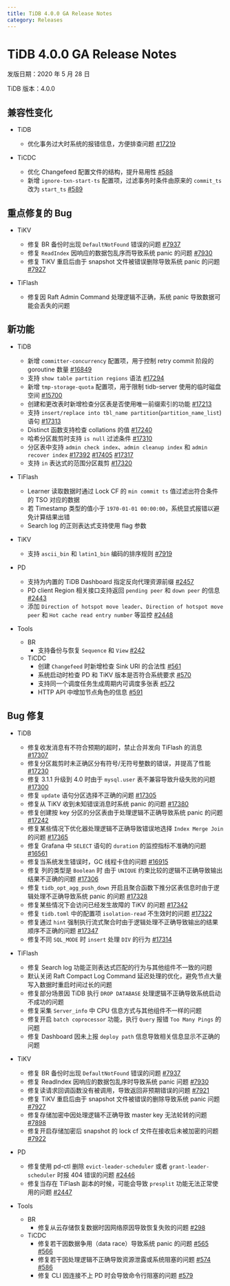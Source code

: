 ```yaml
---
title: TiDB 4.0.0 GA Release Notes
category: Releases
---
```


# TiDB 4.0.0 GA Release Notes

发版日期：2020 年 5 月 28 日

TiDB 版本：4.0.0

## 兼容性变化

* TiDB
    + 优化事务过大时系统的报错信息，方便排查问题 [#17219](https://github.com/pingcap/tidb/pull/17219)

* TiCDC
    + 优化 Changefeed 配置文件的结构，提升易用性 [#588](https://github.com/pingcap/ticdc/pull/588)
    + 新增 `ignore-txn-start-ts` 配置项，过滤事务时条件由原来的 `commit_ts` 改为 `start_ts` [#589](https://github.com/pingcap/ticdc/pull/589)

## 重点修复的 Bug

* TiKV
    + 修复 BR 备份时出现 `DefaultNotFound` 错误的问题 [#7937](https://github.com/tikv/tikv/pull/7937)
    + 修复 `ReadIndex` 因响应的数据包乱序而导致系统 panic 的问题 [#7930](https://github.com/tikv/tikv/pull/7930)
    + 修复 TiKV 重启后由于 snapshot 文件被错误删除导致系统 panic 的问题 [#7927](https://github.com/tikv/tikv/pull/7927)

* TiFlash
    + 修复因 Raft Admin Command 处理逻辑不正确，系统 panic 导致数据可能会丢失的问题

## 新功能

* TiDB
    + 新增 `committer-concurrency` 配置项，用于控制 retry commit 阶段的 goroutine 数量 [#16849](https://github.com/pingcap/tidb/pull/16849)
    + 支持 `show table partition regions` 语法 [#17294](https://github.com/pingcap/tidb/pull/17294)
    + 新增 `tmp-storage-quota` 配置项，用于限制 tidb-server 使用的临时磁盘空间 [#15700](https://github.com/pingcap/tidb/pull/15700)
    + 创建和更改表时新增检查分区表是否使用唯一前缀索引的功能 [#17213](https://github.com/pingcap/tidb/pull/17213)
    + 支持 `insert/replace into tbl_name partition`(`partition_name_list`) 语句 [#17313](https://github.com/pingcap/tidb/pull/17313)
    + Distinct 函数支持检查 collations 的值 [#17240](https://github.com/pingcap/tidb/pull/17240)
    + 哈希分区裁剪时支持 `is null` 过滤条件 [#17310](https://github.com/pingcap/tidb/pull/17310)
    + 分区表中支持 `admin check index`、`admin cleanup index` 和 `admin recover index` [#17392](https://github.com/pingcap/tidb/pull/17392) [#17405](https://github.com/pingcap/tidb/pull/17405)  [#17317](https://github.com/pingcap/tidb/pull/17317)
    + 支持 `in` 表达式的范围分区裁剪 [#17320](https://github.com/pingcap/tidb/pull/17320)

* TiFlash
    + Learner 读取数据时通过 Lock CF 的 `min commit ts` 值过滤出符合条件的 TSO 对应的数据
    + 若 Timestamp 类型的值小于 `1970-01-01 00:00:00`，系统显式报错以避免计算结果出错
    + Search log 的正则表达式支持使用 flag 参数

* TiKV
    + 支持 `ascii_bin` 和 `latin1_bin` 编码的排序规则 [#7919](https://github.com/tikv/tikv/pull/7919)

* PD
    + 支持为内置的 TiDB Dashboard 指定反向代理资源前缀 [#2457](https://github.com/pingcap/pd/pull/2457)
    + PD client Region 相关接口支持返回 `pending peer` 和 `down peer` 的信息 [#2443](https://github.com/pingcap/pd/pull/2443)
    + 添加 `Direction of hotspot move leader`、`Direction of hotspot move peer` 和 `Hot cache read entry number` 等监控 [#2448](https://github.com/pingcap/pd/pull/2448)

* Tools
    + BR
        - 支持备份与恢复 `Sequence` 和 `View` [#242](https://github.com/pingcap/br/pull/242)
    + TiCDC
        - 创建 `Changefeed` 时新增检查 Sink URI 的合法性 [#561](https://github.com/pingcap/ticdc/pull/561)
        - 系统启动时检查 PD 和 TiKV 版本是否符合系统要求 [#570](https://github.com/pingcap/ticdc/pull/570)
        - 支持同一个调度任务生成周期内可调度多张表 [#572](https://github.com/pingcap/ticdc/pull/572)
        - HTTP API 中增加节点角色的信息 [#591](https://github.com/pingcap/ticdc/pull/591)

## Bug 修复

* TiDB
    + 修复收发消息有不符合预期的超时，禁止合并发向 TiFlash 的消息 [#17307](https://github.com/pingcap/tidb/pull/17307)
    + 修复分区裁剪时未正确区分有符号/无符号整数的错误，并提高了性能 [#17230](https://github.com/pingcap/tidb/pull/17230)
    + 修复 3.1.1 升级到 4.0 时由于 `mysql.user` 表不兼容导致升级失败的问题 [#17300](https://github.com/pingcap/tidb/pull/17300)
    + 修复 `update` 语句分区选择不正确的问题 [#17305](https://github.com/pingcap/tidb/pull/17305)
    + 修复从 TiKV 收到未知错误消息时系统 panic 的问题 [#17380](https://github.com/pingcap/tidb/pull/17380)
    + 修复创建按 key 分区的分区表由于处理逻辑不正确导致系统 panic 的问题 [#17242](https://github.com/pingcap/tidb/pull/17242)
    + 修复某些情况下优化器处理逻辑不正确导致错误地选择 `Index Merge Join` 的问题 [#17365](https://github.com/pingcap/tidb/pull/17365)
    + 修复 Grafana 中 `SELECT` 语句的 `duration` 的监控指标不准确的问题 [#16561](https://github.com/pingcap/tidb/pull/16561)
    + 修复当系统发生错误时，GC 线程卡住的问题 [#16915](https://github.com/pingcap/tidb/pull/16915)
    + 修复 列的类型是 `Boolean` 时 由于 `UNIQUE` 约束比较的逻辑不正确导致输出结果不正确的问题 [#17306](https://github.com/pingcap/tidb/pull/17306)
    + 修复 `tidb_opt_agg_push_down` 开启且聚合函数下推分区表信息时由于逻辑处理不正确导致系统 panic 的问题 [#17328](https://github.com/pingcap/tidb/pull/17328)
    + 修复某些情况下会访问已经发生故障的 TiKV 的问题 [#17342](https://github.com/pingcap/tidb/pull/17342)
    + 修复 `tidb.toml` 中的配置项 `isolation-read` 不生效时的问题 [#17322](https://github.com/pingcap/tidb/pull/17322)
    + 修复通过 `hint` 强制执行流式聚合时由于逻辑处理不正确导致输出的结果顺序不正确的问题 [#17347](https://github.com/pingcap/tidb/pull/17347)
    + 修复不同 `SQL_MODE` 时 `insert` 处理 `DIV` 的行为 [#17314](https://github.com/pingcap/tidb/pull/17314)

* TiFlash
    + 修复 Search log 功能正则表达式匹配的行为与其他组件不一致的问题
    + 默认关闭 Raft Compact Log Command 延迟处理的优化，避免节点大量写入数据时重启时间过长的问题
    + 修复部分场景因 TiDB 执行 `DROP DATABASE` 处理逻辑不正确导致系统启动不成功的问题
    + 修复采集 `Server_info` 中 CPU 信息方式与其他组件不一样的问题
    + 修复开启 `batch coprocessor` 功能，执行 `Query` 报错 `Too Many Pings` 的问题
    + 修复 Dashboard 因未上报 `deploy path` 信息导致相关信息显示不正确的问题

* TiKV
    + 修复 BR 备份时出现 `DefaultNotFound` 错误的问题 [#7937](https://github.com/tikv/tikv/pull/7937)
    + 修复 ReadIndex 因响应的数据包乱序时导致系统 panic 问题 [#7930](https://github.com/tikv/tikv/pull/7930)
    + 修复读请求回调函数没有被调用，导致返回非预期错误的问题 [#7921](https://github.com/tikv/tikv/pull/7921)
    + 修复 TiKV 重启后由于 snapshot 文件被错误的删除导致系统 panic 问题 [#7927](https://github.com/tikv/tikv/pull/7927)
    + 修复存储加密中因处理逻辑不正确导致 master key 无法轮转的问题 [#7898](https://github.com/tikv/tikv/pull/7898)
    + 修复开启存储加密后 snapshot 的 lock cf 文件在接收后未被加密的问题 [#7922](https://github.com/tikv/tikv/pull/7922)

* PD
    + 修复使用 pd-ctl 删除 `evict-leader-scheduler` 或者 `grant-leader-scheduler` 时报 404 错误的问题 [#2446](https://github.com/pingcap/pd/pull/2446)
    + 修复当存在 TiFlash 副本的时候，可能会导致 `presplit` 功能无法正常使用的问题 [#2447](https://github.com/pingcap/pd/pull/2447)

* Tools
    * BR
        + 修复从云存储恢复数据时因网络原因导致恢复失败的问题 [#298](https://github.com/pingcap/br/pull/298)
    * TiCDC
        + 修复若干因数据争用（data race）导致系统 panic 的问题 [#565](https://github.com/pingcap/ticdc/pull/565) [#566](https://github.com/pingcap/ticdc/pull/566)
        + 修复若干因处理逻辑不正确导致资源泄露或系统阻塞的问题 [#574](https://github.com/pingcap/ticdc/pull/574) [#586](https://github.com/pingcap/ticdc/pull/586)
        + 修复 CLI 因连接不上 PD 时会导致命令行阻塞的问题 [#579](https://github.com/pingcap/ticdc/pull/579)
